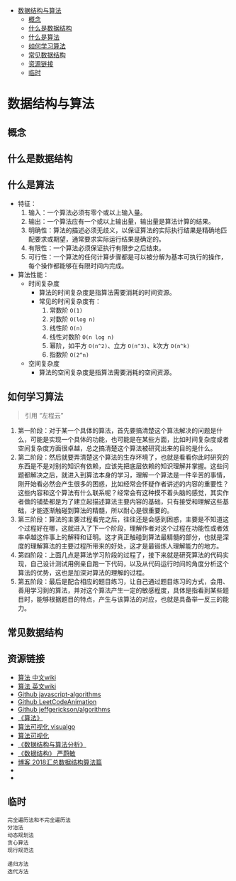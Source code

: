<!-- TOC -->

- [数据结构与算法](#数据结构与算法)
    - [概念](#概念)
    - [什么是数据结构](#什么是数据结构)
    - [什么是算法](#什么是算法)
    - [如何学习算法](#如何学习算法)
    - [常见数据结构](#常见数据结构)
    - [资源链接](#资源链接)
    - [临时](#临时)

<!-- /TOC -->

# 数据结构与算法

## 概念

## 什么是数据结构

## 什么是算法

- 特征：
    1. 输入：一个算法必须有零个或以上输入量。
    2. 输出：一个算法应有一个或以上输出量，输出量是算法计算的结果。
    3. 明确性：算法的描述必须无歧义，以保证算法的实际执行结果是精确地匹配要求或期望，通常要求实际运行结果是确定的。
    4. 有限性：一个算法必须保证执行有限步之后结束。
    5. 可行性：一个算法的任何计算步骤都是可以被分解为基本可执行的操作，每个操作都能够在有限时间内完成。
- 算法性能：
    - 时间复杂度
        - 算法的时间复杂度是指算法需要消耗的时间资源。
        - 常见的时间复杂度有：
            1. 常数阶 `O(1)`
            2. 对数阶 `O(log n)`
            3. 线性阶 `O(n)`
            4. 线性对数阶 `O(n log n)`
            5. 幂阶，如平方 `O(n^2)`、立方 `O(n^3)`、k次方 `O(n^k)`
            6. 指数阶 `O(2^n)`
    - 空间复杂度
        - 算法的空间复杂度是指算法需要消耗的空间资源。


## 如何学习算法

> 引用 “左程云”

1. 第一阶段：对于某一个具体的算法，首先要搞清楚这个算法解决的问题是什么，可能是实现一个具体的功能，也可能是在某些方面，比如时间复杂度或者空间复杂度方面很卓越，总之搞清楚这个算法被研究出来的目的是什么。
2. 第二阶段：然后就要弄清楚这个算法的生存环境了，也就是看看你此时研究的东西是不是对别的知识有依赖，应该先把底层依赖的知识理解并掌握。这些问题都解决之后，就进入到算法本身的学习，理解一个算法是一件辛苦的事情，刚开始看必然会产生很多的困惑，比如经常会怀疑作者讲述的内容的重要性？这些内容和这个算法有什么联系呢？经常会有这种摸不着头脑的感觉，其实作者做的铺垫都是为了建立起描述算法主要内容的基础，只有接受和理解这些基础，才能逐渐触碰到算法的精髓，所以耐心是很重要的。
3. 第三阶段：算法的主要过程看完之后，往往还是会感到困惑，主要是不知道这个过程好在哪，这就进入了下一个阶段，理解作者对这个过程在功能性或者效率卓越这件事上的解释和证明。这才真正触碰到算法最精髓的部分，也就是深度的理解算法的主要过程所带来的好处，这才是最锻炼人理解能力的地方。
4. 第四阶段：上面几点是算法学习阶段的过程了，接下来就是研究算法的代码实现，自己设计测试用例亲自跑一下代码，以及从代码运行时间的角度分析这个算法的优势，这也是加深对算法的理解的过程。
5. 第五阶段：最后是配合相应的题目练习，让自己通过题目练习的方式，会用、善用学习到的算法，并对这个算法产生一定的敏感程度，具体是指看到某些题目时，能够根据题目的特点，产生与该算法的对应，也就是具备举一反三的能力。

## 常见数据结构




## 资源链接

- [算法 中文wiki](https://zh.wikipedia.org/wiki/算法)
- [算法 英文wiki](https://en.wikipedia.org/wiki/Algorithm)
- [Github javascript-algorithms](https://github.com/trekhleb/javascript-algorithms)
- [Github LeetCodeAnimation](https://github.com/MisterBooo/LeetCodeAnimation)
- [Github jeffgerickson/algorithms](https://github.com/jeffgerickson/algorithms)
- [《算法》](http://www.ituring.com.cn/book/1807)
- [算法可视化 visualgo](https://visualgo.net/zh)
- [算法可视化](https://www.cs.usfca.edu/~galles/visualization/)
- [《数据结构与算法分析》](https://book.douban.com/subject/1139426/)
- [《数据结构》 严蔚敏](https://book.douban.com/subject/2024655/)
- [博客 2018汇总数据结构算法篇](https://mp.weixin.qq.com/s?__biz=MjM5MzA1Mzc3Nw==&mid=2247484900&idx=1&sn=b2e93552783b39db516b56158f295aff&chksm=a69da8da91ea21cc3c5d2837f5cf3cb735a0369fbdffffb413819f444e2d08210bce4f4741f8&token=1716948717&lang=zh_CN#rd)
- []()
- []()

## 临时

```
完全遍历法和不完全遍历法
分治法
动态规划法
贪心算法
现行规范法

递归方法
迭代方法
```